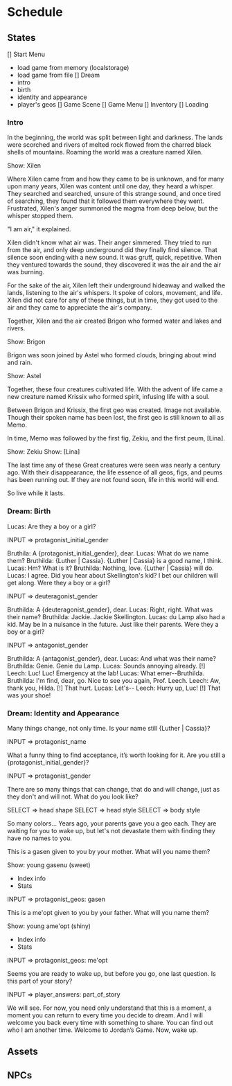 # Schedule

## States
[] Start Menu
   - load game from memory (localstorage)
   - load game from file
[] Dream
   - intro
   - birth
   - identity and appearance
   - player's geos
[] Game Scene
[] Game Menu
[] Inventory
[] Loading

### Intro

In the beginning, the world was split between light and darkness. The lands were scorched and rivers of melted rock flowed from the charred black shells of mountains. Roaming the world was a creature named Xilen.

Show: Xilen

Where Xilen came from and how they came to be is unknown, and for many upon many years, Xilen was content until one day, they heard a whisper. They searched and searched, unsure of this strange sound, and once tired of searching, they found that it followed them everywhere they went. Frustrated, Xilen's anger summoned the magma from deep below, but the whisper stopped them.

"I am air," it explained.

Xilen didn't know what air was. Their anger simmered. They tried to run from the air, and only deep underground did they finally find silence. That silence soon ending with a new sound. It was gruff, quick, repetitive. When they ventured towards the sound, they discovered it was the air and the air was burning.

For the sake of the air, Xilen left their underground hideaway and walked the lands, listening to the air's whispers. It spoke of colors, movement, and life. Xilen did not care for any of these things, but in time, they got used to the air and they came to appreciate the air's company.

Together, Xilen and the air created Brigon who formed water and lakes and rivers.

Show: Brigon

Brigon was soon joined by Astel who formed clouds, bringing about wind and rain.

Show: Astel

Together, these four creatures cultivated life. With the advent of life came a new creature named Krissix who formed spirit, infusing life with a soul.

Between Brigon and Krissix, the first geo was created. Image not available. Though their spoken name has been lost, the first geo is still known to all as Memo.

In time, Memo was followed by the first fig, Zekiu, and the first peum, [Lina]. 

Show: Zekiu
Show: [Lina]

The last time any of these Great creatures were seen was nearly a century ago. With their disappearance, the life essence of all geos, figs, and peums has been running out. If they are not found soon, life in this world will end.

So live while it lasts.

### Dream: Birth

Lucas:      Are they a boy or a girl?

INPUT => protagonist_initial_gender

Bruthila:   A {protagonist_initial_gender}, dear.
Lucas:      What do we name them?
Bruthilda:  {Luther | Cassia}. {Luther | Cassia} is a good name, I think.
Lucas:      Hm? What is it?
Bruthilda:  Nothing, love. {Luther | Cassia} will do.
Lucas:      I agree. Did you hear about Skellington's kid?
            I bet our children will get along. Were they a boy or a girl?

INPUT => deuteragonist_gender

Bruthilda:  A {deuteragonist_gender}, dear.
Lucas:      Right, right. What was their name?
Bruthilda:  Jackie. Jackie Skellington.
Lucas:      du Lamp also had a kid. May be in a nuisance in the future.
            Just like their parents. Were they a boy or a girl?

INPUT => antagonist_gender

Bruthilda:  A {antagonist_gender}, dear.
Lucas:      And what was their name?
Bruthilda:  Genie. Genie du Lamp.
Lucas:      Sounds annoying already. [!]
Leech:      Luc! Luc! Emergency at the lab!
Lucas:      What emer--Bruthilda.
Bruthilda:  I'm find, dear, go. Nice to see you again, Prof. Leech.
Leech:      Aw, thank you, Hilda. [!] That hurt.
Lucas:      Let's--
Leech:      Hurry up, Luc! [!]
            That was your shoe!

### Dream: Identity and Appearance

Many things change, not only time. Is your name still {Luther | Cassia}?

INPUT => protagonist_name

What a funny thing to find acceptance, it’s worth looking for it. Are you still a {protagonist_initial_gender}?

INPUT => protagonist_gender

There are so many things that can change, that do and will change, just as they don't and will not. What do you look like?

SELECT => head shape
SELECT => head style
SELECT => body style

So many colors...
Years ago, your parents gave you a geo each. They are waiting for you to wake up, but let's not devastate them with finding they have no names to you.

This is a gasen given to you by your mother. What will you name them?

Show: young gasenu (sweet)
- Index info
- Stats

INPUT => protagonist_geos: gasen

This is a me'opt given to you by your father. What will you name them?

Show: young ame'opt (shiny)
- Index info
- Stats

INPUT => protagonist_geos: me'opt

Seems you are ready to wake up, but before you go, one last question.
Is this part of your story?

INPUT => player_answers: part_of_story

We will see. For now, you need only understand that this is a moment, a moment you can return to every time you decide to dream. And I will welcome you back every time with something to share. You can find out who I am another time. Welcome to Jordan’s Game. Now, wake up.

## Assets

## NPCs

